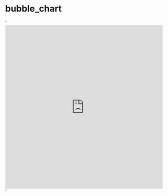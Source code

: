 # bubble_chart
'<iframe id="igraph" scrolling="no" style="border:none;" seamless="seamless" src="https://plotly.com/~kimmingeun/1.embed" height="525" width="100%"></iframe>'
